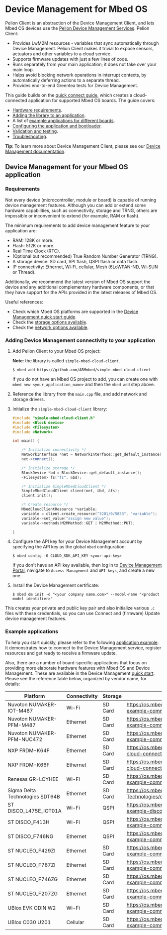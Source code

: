 <h1 id="device-management">Device Management for Mbed OS</h1>

Pelion Client is an abstraction of the Device Management Client, and lets Mbed OS devices use the [Pelion Device Management Services](https://cloud.mbed.com/docs/latest/welcome/index.html). Pelion Client:

- Provides LwM2M resources - variables that sync automatically through Device Management. Pelion Client makes it trivial to expose sensors, actuators and other variables to a cloud service.
- Supports firmware updates with just a few lines of code.
- Runs separately from your main application; it does not take over your main loop.
- Helps avoid blocking network operations in interrupt contexts, by automatically deferring actions to a separate thread.
- Provides end-to-end Greentea tests for Device Management.

This guide builds on the [quick connect guide](https://os.mbed.com/guides/connect-device-to-pelion/), which creates a cloud-connected application for supported Mbed OS boards. The guide covers:

- [Hardware requirements](#requirements).
- [Adding the library to an application](#adding-device-management-connectivity-to-your-application).
- A list of [example applications for different boards](#example-applications).
- [Configuring the application and bootloader](../mbed-os-pelion/device-management-configuration.html).
- [Validation and testing](../mbed-os-pelion/device-management-test.html).
- [Troubleshooting](../mbed-os-pelion/device-management-test.html#troubleshooting).

<span class="tips">**Tip**: To learn more about Device Management Client, please see our [Device Management documentation](https://cloud.mbed.com/docs/latest/client-api-references/index.html).</span>

## Device Management for your Mbed OS application

### Requirements

Not every device (microcontroller, module or board) is capable of running device management features. Although you can add or extend some hardware capabilities, such as connectivity, storage and TRNG, others are impossible or inconvenient to extend (for example, RAM or flash).

The minimum requirements to add device management feature to your application are:

- RAM: 128K or more.
- Flash: 512K or more.
- Real Time Clock (RTC).
- (Optional but recommended) True Random Number Generator (TRNG).
- A storage device: SD card, SPI flash, QSPI flash or data flash.
- IP connectivity: Ethernet, Wi-Fi, cellular, Mesh (6LoWPAN-ND, Wi-SUN or Thread).

Additionally, we recommend the latest version of Mbed OS support the device and any additional complementary hardware components, or that they have support for the APIs provided in the latest releases of Mbed OS.

Useful references:

- Check which Mbed OS platforms are supported in the [Device Management quick start guide](https://cloud.mbed.com/quick-start).
- Check the [storage options available](../reference/storage.html).
- Check the [network options available](../reference/networking.html).

### Adding Device Management connectivity to your application

1. Add Pelion Client to your Mbed OS project:

    <span class="notes">**Note**: the library is called `simple-mbed-cloud-client`.</span>

   ```
   $ mbed add https://github.com/ARMmbed/simple-mbed-cloud-client
   ```

   If you do not have an Mbed OS project to add, you can create one with `mbed new <your_application_name>` and then the `mbed add` step above.

1. Reference the library from the `main.cpp` file, and add network and storage drivers.

1. Initialize the `simple-mbed-cloud-client` library:

    ```cpp NOCI
    #include "simple-mbed-cloud-client.h"
    #include <Block device>
    #include <Filesystem>
    #include <Network>

    int main() {

        /* Initialize connectivity */
        NetworkInterface *net = NetworkInterface::get_default_instance();
        net->connect();

        /* Initialize storage */
        BlockDevice *bd = BlockDevice::get_default_instance();
        <Filesystem> fs("fs", &bd);

        /* Initialize SimpleMbedCloudClient */
        SimpleMbedCloudClient client(net, &bd, &fs);
        client.init();

        /* Create resource */
        MbedCloudClientResource *variable;
        variable = client.create_resource("3201/0/5853", "variable");
        variable->set_value("assign new value");
        variable->methods(M2MMethod::GET | M2MMethod::PUT);

    }
    ```

1. Configure the API key for your Device Management account by specifying the API key as the global `mbed` configuration:

    ```
    $ mbed config -G CLOUD_SDK_API_KEY <your-api-key>
    ```

    <span class="tips">If you don't have an API key available, then log in to [Device Management Portal](https://portal.mbedcloud.com/), navigate to `Access Management` and `API keys`, and create a new one.</span>

1. Install the Device Management certificate:

    ```
    $ mbed dm init -d "<your company name.com>" --model-name "<product model identifier>"
    ```

This creates your private and public key pair and also initialize various `.c` files with these credentials, so you can use Connect and (firmware) Update device management features.

### Example applications

To help you start quickly, please refer to the following [application example](https://github.com/ARMmbed/pelion-ready-example). It demonstrates how to connect to the Device Management service, register resources and get ready to receive a firmware update.

Also, there are a number of board-specific applications that focus on providing more elaborate hardware features with Mbed OS and Device Management. These are available in the Device Management [quick start](https://cloud.mbed.com/quick-start). Please see the reference table below, organized by vendor name, for details:

Platform                        |  Connectivity      | Storage   | Example URL
--------------------------------| -------------------| --------- | --------------------
Nuvoton NUMAKER-IOT-M487        | Wi-Fi              | SD Card   | https://os.mbed.com/teams/Nuvoton/code/pelion-example-common/
Nuvoton NUMAKER-PFM-M487        | Ethernet           | SD Card   | https://os.mbed.com/teams/Nuvoton/code/pelion-example-common/
Nuvoton NUMAKER-PFM-NUC472      | Ethernet           | SD Card   |https://os.mbed.com/teams/Nuvoton/code/pelion-example-common/
NXP FRDM-K64F                   | Ethernet           | SD Card   | https://os.mbed.com/teams/NXP/code/mbed-cloud-connect-example-ethernet
NXP FRDM-K66F                   | Ethernet           | SD Card   | https://os.mbed.com/teams/NXP/code/mbed-cloud-connect-example-ethernet
Renesas GR-LCYHEE               | Wi-Fi              | SD Card   | https://os.mbed.com/teams/Renesas/code/pelion-example-common/
Sigma Delta Technologies SDT64B | Ethernet           | SD Card   | https://os.mbed.com/teams/Sigma-Delta-Technologies/code/pelion-example-common
ST DISCO_L475E_IOT01A           | Wi-Fi              | QSPI      | https://os.mbed.com/teams/ST/code/pelion-example-disco-iot01/
ST DISCO_F413H                  | Wi-Fi              | QSPI      | https://os.mbed.com/teams/ST/code/pelion-example-common/
ST DISCO_F746NG                 | Ethernet           | QSPI      | https://os.mbed.com/teams/ST/code/pelion-example-common/
ST NUCLEO_F429ZI                | Ethernet           | SD Card   | https://os.mbed.com/teams/ST/code/pelion-example-common/
ST NUCLEO_F767ZI                | Ethernet           | SD Card   | https://os.mbed.com/teams/ST/code/pelion-example-common/
ST NUCLEO_F746ZG                | Ethernet           | SD Card   | https://os.mbed.com/teams/ST/code/pelion-example-common/
ST NUCLEO_F207ZG                | Ethernet           | SD Card   | https://os.mbed.com/teams/ST/code/pelion-example-common/
UBlox EVK ODIN W2               | Wi-Fi              | SD Card   | https://os.mbed.com/teams/ublox/code/pelion-example-common/
UBlox C030 U201                 | Cellular           | SD Card   | https://os.mbed.com/teams/ublox/code/pelion-example-common/
